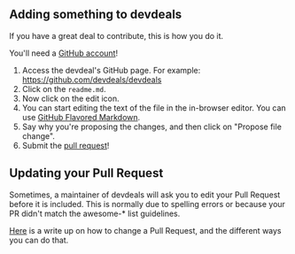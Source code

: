 ## Adding something to devdeals

If you have a great deal to contribute, this is how you do it.

You'll need a [GitHub account](https://github.com/join)!

1. Access the devdeal's GitHub page. For example: https://github.com/devdeals/devdeals
2. Click on the `readme.md`.
3. Now click on the edit icon.
4. You can start editing the text of the file in the in-browser editor. You can use [GitHub Flavored Markdown](https://help.github.com/articles/github-flavored-markdown/).
5. Say why you're proposing the changes, and then click on "Propose file change".
6. Submit the [pull request](https://help.github.com/articles/using-pull-requests/)!

## Updating your Pull Request

Sometimes, a maintainer of devdeals will ask you to edit your Pull Request before it is included. This is normally due to spelling errors or because your PR didn't match the awesome-* list guidelines.

[Here](https://github.com/RichardLitt/knowledge/blob/master/github/amending-a-commit-guide.md) is a write up on how to change a Pull Request, and the different ways you can do that.

